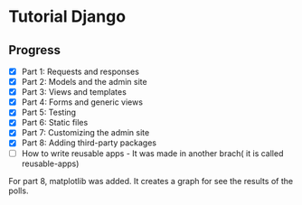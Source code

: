 
# Tutorial Django


## Progress

- [x]   Part 1: Requests and responses
- [x]   Part 2: Models and the admin site 
- [x]   Part 3: Views and templates 
- [x]   Part 4: Forms and generic views 
- [x]   Part 5: Testing 
- [x]   Part 6: Static files 
- [x]   Part 7: Customizing the admin site 
- [x]   Part 8: Adding third-party packages
- [ ]   How to write reusable apps - It was made in another brach( it is called reusable-apps)

For part 8, matplotlib was added.
It creates a graph for see the results of the polls. 
